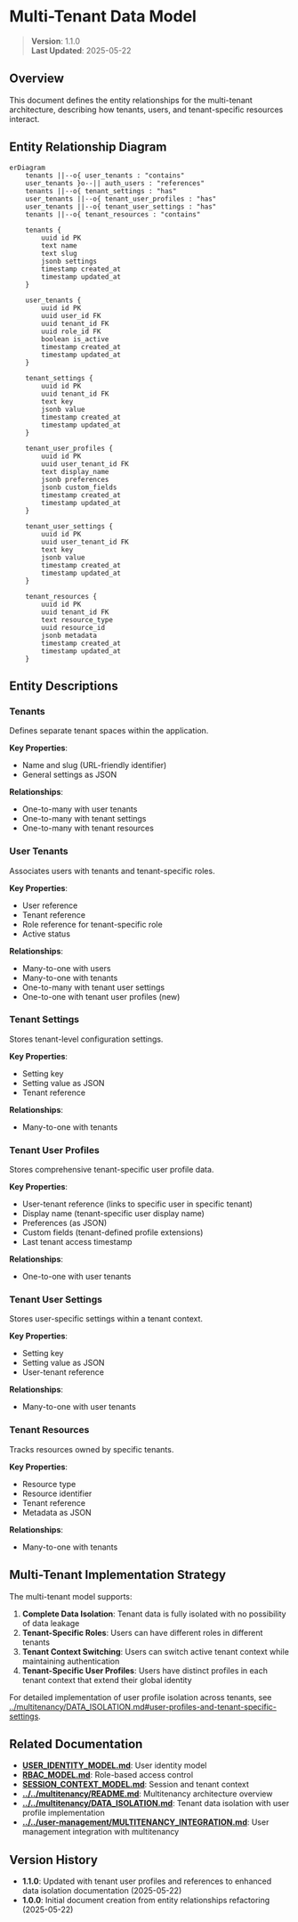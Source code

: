 # Multi-Tenant Data Model

> **Version**: 1.1.0  
> **Last Updated**: 2025-05-22

## Overview

This document defines the entity relationships for the multi-tenant architecture, describing how tenants, users, and tenant-specific resources interact.

## Entity Relationship Diagram

```mermaid
erDiagram
    tenants ||--o{ user_tenants : "contains"
    user_tenants }o--|| auth_users : "references"
    tenants ||--o{ tenant_settings : "has"
    user_tenants ||--o{ tenant_user_profiles : "has"
    user_tenants ||--o{ tenant_user_settings : "has"
    tenants ||--o{ tenant_resources : "contains"
    
    tenants {
        uuid id PK
        text name
        text slug
        jsonb settings
        timestamp created_at
        timestamp updated_at
    }
    
    user_tenants {
        uuid id PK
        uuid user_id FK
        uuid tenant_id FK
        uuid role_id FK
        boolean is_active
        timestamp created_at
        timestamp updated_at
    }
    
    tenant_settings {
        uuid id PK
        uuid tenant_id FK
        text key
        jsonb value
        timestamp created_at
        timestamp updated_at
    }
    
    tenant_user_profiles {
        uuid id PK
        uuid user_tenant_id FK
        text display_name
        jsonb preferences
        jsonb custom_fields
        timestamp created_at
        timestamp updated_at
    }
    
    tenant_user_settings {
        uuid id PK
        uuid user_tenant_id FK
        text key
        jsonb value
        timestamp created_at
        timestamp updated_at
    }
    
    tenant_resources {
        uuid id PK
        uuid tenant_id FK
        text resource_type
        uuid resource_id
        jsonb metadata
        timestamp created_at
        timestamp updated_at
    }
```

## Entity Descriptions

### Tenants

Defines separate tenant spaces within the application.

**Key Properties**:
- Name and slug (URL-friendly identifier)
- General settings as JSON

**Relationships**:
- One-to-many with user tenants
- One-to-many with tenant settings
- One-to-many with tenant resources

### User Tenants

Associates users with tenants and tenant-specific roles.

**Key Properties**:
- User reference
- Tenant reference
- Role reference for tenant-specific role
- Active status

**Relationships**:
- Many-to-one with users
- Many-to-one with tenants
- One-to-many with tenant user settings
- One-to-one with tenant user profiles (new)

### Tenant Settings

Stores tenant-level configuration settings.

**Key Properties**:
- Setting key
- Setting value as JSON
- Tenant reference

**Relationships**:
- Many-to-one with tenants

### Tenant User Profiles

Stores comprehensive tenant-specific user profile data.

**Key Properties**:
- User-tenant reference (links to specific user in specific tenant)
- Display name (tenant-specific user display name)
- Preferences (as JSON)
- Custom fields (tenant-defined profile extensions)
- Last tenant access timestamp

**Relationships**:
- One-to-one with user tenants

### Tenant User Settings

Stores user-specific settings within a tenant context.

**Key Properties**:
- Setting key
- Setting value as JSON
- User-tenant reference

**Relationships**:
- Many-to-one with user tenants

### Tenant Resources

Tracks resources owned by specific tenants.

**Key Properties**:
- Resource type
- Resource identifier
- Tenant reference
- Metadata as JSON

**Relationships**:
- Many-to-one with tenants

## Multi-Tenant Implementation Strategy

The multi-tenant model supports:

1. **Complete Data Isolation**: Tenant data is fully isolated with no possibility of data leakage
2. **Tenant-Specific Roles**: Users can have different roles in different tenants
3. **Tenant Context Switching**: Users can switch active tenant context while maintaining authentication
4. **Tenant-Specific User Profiles**: Users have distinct profiles in each tenant context that extend their global identity

For detailed implementation of user profile isolation across tenants, see [../multitenancy/DATA_ISOLATION.md#user-profiles-and-tenant-specific-settings](../multitenancy/DATA_ISOLATION.md#user-profiles-and-tenant-specific-settings).

## Related Documentation

- **[USER_IDENTITY_MODEL.md](USER_IDENTITY_MODEL.md)**: User identity model
- **[RBAC_MODEL.md](RBAC_MODEL.md)**: Role-based access control
- **[SESSION_CONTEXT_MODEL.md](SESSION_CONTEXT_MODEL.md)**: Session and tenant context
- **[../../multitenancy/README.md](../../multitenancy/README.md)**: Multitenancy architecture overview
- **[../../multitenancy/DATA_ISOLATION.md](../../multitenancy/DATA_ISOLATION.md)**: Tenant data isolation with user profile implementation
- **[../../user-management/MULTITENANCY_INTEGRATION.md](../../user-management/MULTITENANCY_INTEGRATION.md)**: User management integration with multitenancy

## Version History

- **1.1.0**: Updated with tenant user profiles and references to enhanced data isolation documentation (2025-05-22)
- **1.0.0**: Initial document creation from entity relationships refactoring (2025-05-22)
